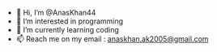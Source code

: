 - 👋 Hi, I’m @AnasKhan44
- 👀 I’m interested in programming
- 🌱 I’m currently learning coding
- 📫 Reach me on my email : anaskhan.ak2005@gmail.com

<!---
AnasKhan44/AnasKhan44 is a ✨ special ✨ repository because its `README.md` (this file) appears on your GitHub profile.
You can click the Preview link to take a look at your changes.
--->
